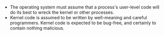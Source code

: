 - The operating system must assume that a process's user-level code will do its best to wreck the kernel or other processes.
- Kernel code is assumed to be written by well-meaning and careful programmers. Kernel code is expected to be bug-free, and certainly to contain nothing malicious.